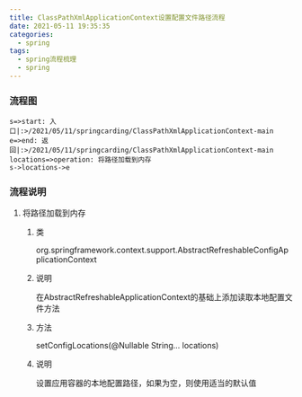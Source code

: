 ```yaml
---
title: ClassPathXmlApplicationContext设置配置文件路径流程
date: 2021-05-11 19:35:35
categories:
  - spring
tags:
  - spring流程梳理
  - spring
---
```


### 流程图

```flow
s=>start: 入口|:>/2021/05/11/springcarding/ClassPathXmlApplicationContext-main
e=>end: 返回|:>/2021/05/11/springcarding/ClassPathXmlApplicationContext-main
locations=>operation: 将路径加载到内存
s->locations->e
```

### 流程说明
1. 将路径加载到内存

   1. 类

      org.springframework.context.support.AbstractRefreshableConfigApplicationContext

   2. 说明

      在AbstractRefreshableApplicationContext的基础上添加读取本地配置文件方法

   3. 方法

      setConfigLocations(@Nullable String... locations)

   4. 说明

      设置应用容器的本地配置路径，如果为空，则使用适当的默认值